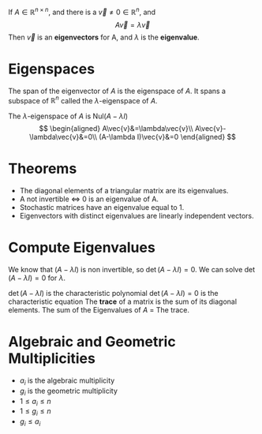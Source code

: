 If $A \in \mathbb{R}^{n \times n}$, and there is a $\vec{v} \ne 0 \in \mathbb{R}^n$, and 
$$A\vec{v}=\lambda \vec{v}$$
Then $\vec{v}$ is an **eigenvectors** for A, and $\lambda$ is the **eigenvalue**. 

# Eigenspaces
The span of the eigenvector of $A$ is the eigenspace of $A$. It spans a subspace of $\mathbb{R}^n$ called the $\lambda$-eigenspace of $A$.

The $\lambda$-eigenspace of $A$ is $\text{Nul}{(A-\lambda I)}$ 
$$
\begin{aligned}
A\vec{v}&=\lambda\vec{v}\\
A\vec{v}-\lambda\vec{v}&=0\\
(A-\lambda I)\vec{v}&=0
\end{aligned}
$$
# Theorems
- The diagonal elements of a triangular matrix are its eigenvalues.
- A not invertible $\Longleftrightarrow$ 0 is an eigenvalue of A.
- Stochastic matrices have an eigenvalue equal to 1.
- Eigenvectors with distinct eigenvalues are  linearly independent vectors.

# Compute Eigenvalues
We know that $(A-\lambda I)$ is non invertible, so $\det(A-\lambda I)=0$.
We can solve $\det(A-\lambda I)=0$ for $\lambda$.

$\det(A-\lambda I)$ is the characteristic polynomial
$\det(A-\lambda I)=0$ is the characteristic equation
The **trace** of a matrix is the sum of its diagonal elements.
The sum of the Eigenvalues of $A$ = The trace.

# Algebraic and Geometric Multiplicities
- $a_i$ is the algebraic multiplicity
- $g_i$ is the geometric multiplicity
- $1 \leq a_i \leq n$ 
- $1 \leq g_i \leq n$
- $g_i \leq a_i$
